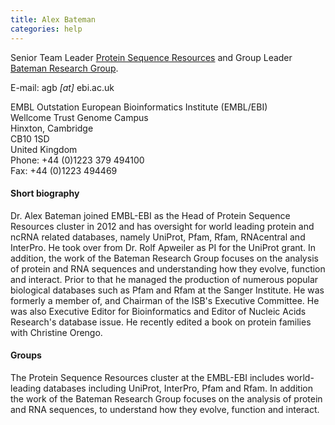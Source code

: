 ```yaml
---
title: Alex Bateman
categories: help
---
```


Senior Team Leader [Protein Sequence Resources](https://www.ebi.ac.uk/about/people/alex-bateman) and Group Leader [Bateman Research Group](https://www.ebi.ac.uk/research/bateman).

E-mail: <span>agb</span><span>&nbsp;*[at]*&nbsp;</span><span>ebi.ac.uk</span>

EMBL Outstation European Bioinformatics Institute (EMBL/EBI)  
Wellcome Trust Genome Campus  
Hinxton, Cambridge  
CB10 1SD  
United Kingdom  
Phone: +44 (0)1223 379 494100  
Fax: +44 (0)1223 494469

#### Short biography

Dr. Alex Bateman joined EMBL-EBI as the Head of Protein Sequence Resources cluster in 2012 and has oversight for world leading protein and ncRNA related databases, namely UniProt, Pfam, Rfam, RNAcentral and InterPro. He took over from Dr. Rolf Apweiler as PI for the UniProt grant. In addition, the work of the Bateman Research Group focuses on the analysis of protein and RNA sequences and understanding how they evolve, function and interact. Prior to that he managed the production of numerous popular biological databases such as Pfam and Rfam at the Sanger Institute. He was formerly a member of, and Chairman of the ISB's Executive Committee. He was also Executive Editor for Bioinformatics and Editor of Nucleic Acids Research's database issue. He recently edited a book on protein families with Christine Orengo.

#### Groups

The Protein Sequence Resources cluster at the EMBL-EBI includes world-leading databases including UniProt, InterPro, Pfam and Rfam. In addition the work of the Bateman Research Group focuses on the analysis of protein and RNA sequences, to understand how they evolve, function and interact.
